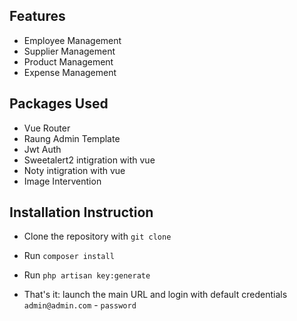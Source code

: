 ## Features

- Employee Management
- Supplier Management
- Product Management
- Expense Management

## Packages Used

- Vue Router
- Raung Admin Template
- Jwt Auth
- Sweetalert2 intigration with vue
- Noty  intigration with vue
- Image Intervention

## Installation Instruction

- Clone the repository with `git clone`
- Run `composer install`
- Run `php artisan key:generate`

- That's it: launch the main URL and login with default credentials `admin@admin.com` - `password`



